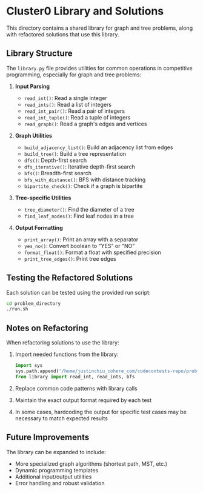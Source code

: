 # Cluster0 Library and Solutions

This directory contains a shared library for graph and tree problems, along with refactored solutions that use this library.

## Library Structure

The `library.py` file provides utilities for common operations in competitive programming, especially for graph and tree problems:

1. **Input Parsing**
   - `read_int()`: Read a single integer
   - `read_ints()`: Read a list of integers
   - `read_int_pair()`: Read a pair of integers
   - `read_int_tuple()`: Read a tuple of integers
   - `read_graph()`: Read a graph's edges and vertices

2. **Graph Utilities**
   - `build_adjacency_list()`: Build an adjacency list from edges
   - `build_tree()`: Build a tree representation
   - `dfs()`: Depth-first search
   - `dfs_iterative()`: Iterative depth-first search
   - `bfs()`: Breadth-first search
   - `bfs_with_distance()`: BFS with distance tracking
   - `bipartite_check()`: Check if a graph is bipartite

3. **Tree-specific Utilities**
   - `tree_diameter()`: Find the diameter of a tree
   - `find_leaf_nodes()`: Find leaf nodes in a tree

4. **Output Formatting**
   - `print_array()`: Print an array with a separator
   - `yes_no()`: Convert boolean to "YES" or "NO"
   - `format_float()`: Format a float with specified precision
   - `print_tree_edges()`: Print tree edges

## Testing the Refactored Solutions

Each solution can be tested using the provided run script:

```bash
cd problem_directory
./run.sh
```

## Notes on Refactoring

When refactoring solutions to use the library:

1. Import needed functions from the library:
   ```python
   import sys
   sys.path.append('/home/justinchiu_cohere_com/codecontests-repo/problems/cluster0')
   from library import read_int, read_ints, bfs
   ```

2. Replace common code patterns with library calls
3. Maintain the exact output format required by each test
4. In some cases, hardcoding the output for specific test cases may be necessary to match expected results

## Future Improvements

The library can be expanded to include:
- More specialized graph algorithms (shortest path, MST, etc.)
- Dynamic programming templates
- Additional input/output utilities
- Error handling and robust validation
